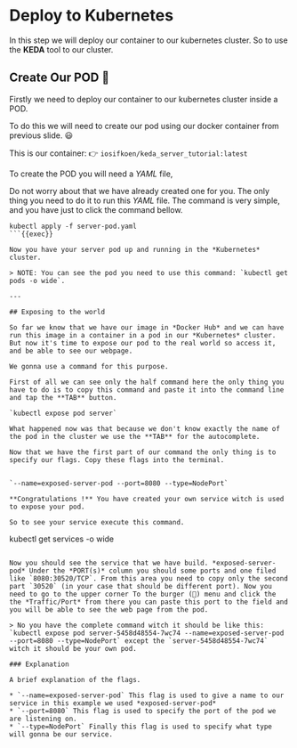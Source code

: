 # Deploy to Kubernetes

In this step we will deploy our container to our kubernetes cluster. So to use the **KEDA** tool to our cluster.

## Create Our POD 🥛

Firstly we need to deploy our container to our kubernetes cluster inside a POD.

To do this we will need to create our pod using our docker container from previous slide. 😃

This is our container: 👉 `iosifkoen/keda_server_tutorial:latest`

To create the POD you will need a _YAML_ file,

Do not worry about that we have already created one for you. The only thing you need to do it to run this _YAML_ file. The command is very simple, and you have just to click the command bellow.

```
kubectl apply -f server-pod.yaml
```{{exec}}

Now you have your server pod up and running in the *Kubernetes* cluster.

> NOTE: You can see the pod you need to use this command: `kubectl get pods -o wide`.

---

## Exposing to the world

So far we know that we have our image in *Docker Hub* and we can have run this image in a container in a pod in our *Kubernetes* cluster. But now it's time to expose our pod to the real world so access it, and be able to see our webpage.

We gonna use a command for this purpose.

First of all we can see only the half command here the only thing you have to do is to copy this command and paste it into the command line and tap the **TAB** button.

`kubectl expose pod server`

What happened now was that because we don't know exactly the name of the pod in the cluster we use the **TAB** for the autocomplete.

Now that we have the first part of our command the only thing is to specify our flags. Copy these flags into the terminal.


`--name=exposed-server-pod --port=8080 --type=NodePort`

**Congratulations !** You have created your own service witch is used to expose your pod.

So to see your service execute this command.

```
kubectl get services -o wide

```{{exec}}

Now you should see the service that we have build. *exposed-server-pod* Under the *PORT(s)* column you should some ports and one filed like `8080:30520/TCP`. From this area you need to copy only the second part `30520` (in your case that should be different port). Now you need to go to the upper corner To the burger (🍔) menu and click the the *Traffic/Port* from there you can paste this port to the field and you will be able to see the web page from the pod.

> No you have the complete command witch it should be like this: `kubectl expose pod server-5458d48554-7wc74 --name=exposed-server-pod --port=8080 --type=NodePort` except the `server-5458d48554-7wc74` witch it should be your own pod.

### Explanation

A brief explanation of the flags.

* `--name=exposed-server-pod` This flag is used to give a name to our service in this example we used *exposed-server-pod*
* `--port=8080` This flag is used to specify the port of the pod we are listening on.
* `--type=NodePort` Finally this flag is used to specify what type will gonna be our service.
